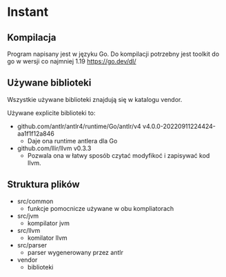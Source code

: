 # Instant

## Kompilacja
Program napisany jest w języku Go. Do kompilacji potrzebny jest toolkit do go w wersji co najmniej 1.19
https://go.dev/dl/

## Używane biblioteki
Wszystkie używane biblioteki znajdują się w katalogu vendor.

Używane explicite biblioteki to:
- github.com/antlr/antlr4/runtime/Go/antlr/v4 v4.0.0-20220911224424-aa1f1f12a846
  - Daje ona runtime antlera dla Go
- github.com/llir/llvm v0.3.3
  - Pozwala ona w łatwy sposób czytać modyfikoć i zapisywać kod llvm.

## Struktura plików
- src/common
  - funkcje pomocnicze używane w obu kompliatorach
- src/jvm
  - kompilator jvm
- src/llvm
  - komilator llvm
- src/parser
  - parser wygenerowany przez antlr
- vendor
  - biblioteki